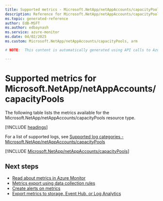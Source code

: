 ```yaml
---
title: Supported metrics - Microsoft.NetApp/netAppAccounts/capacityPools
description: Reference for Microsoft.NetApp/netAppAccounts/capacityPools metrics in Azure Monitor.
ms.topic: generated-reference
author: EdB-MSFT
ms.author: edbaynash
ms.service: azure-monitor
ms.date: 04/02/2025
ms.custom: Microsoft.NetApp/netAppAccounts/capacityPools, arm

# NOTE:  This content is automatically generated using API calls to Azure. Any edits made on these files will be overwritten in the next run of the script. 

---
```


  
# Supported metrics for Microsoft.NetApp/netAppAccounts/capacityPools
  
The following table lists the metrics available for the Microsoft.NetApp/netAppAccounts/capacityPools resource type.  
  
  
[!INCLUDE [headings](~/reusable-content/ce-skilling/azure/includes/azure-monitor/reference/metrics/metrics-headings.md)]  
  
  
  
For a list of supported logs, see [Supported log categories - Microsoft.NetApp/netAppAccounts/capacityPools](../supported-logs/microsoft-netapp-netappaccounts-capacitypools-logs.md)  
  
 

[!INCLUDE [Microsoft.NetApp/netAppAccounts/capacityPools](~/reusable-content/ce-skilling/azure/includes/azure-monitor/reference/metrics/microsoft-netapp-netappaccounts-capacitypools-metrics-include.md)]  



## Next steps

- [Read about metrics in Azure Monitor](/azure/azure-monitor/data-platform)
- [Metrics export using data collection rules](/azure/azure-monitor/essentials/data-collection-metrics)
- [Create alerts on metrics](/azure/azure-monitor/alerts/alerts-overview)
- [Export metrics to storage, Event Hub, or Log Analytics](/azure/azure-monitor/essentials/platform-logs-overview)
